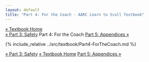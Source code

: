 ```yaml
---
layout: default
title: "Part 4: For the Coach - AARC Learn to Scull Textbook"
---
```


<div class="textbook-header">
  <a href="/textbook/" class="textbook-home-link">« Textbook Home</a>
  <div class="textbook-navigation-compact">
    <a href="/textbook/chapters/part3.md" class="prev-chapter">« Part 3: Safety</a>
    <span class="current-part">Part 4: For the Coach</span>
    <a href="/textbook/chapters/part5.md" class="next-chapter">Part 5: Appendices »</a>
  </div>
</div>

{% include_relative ../src/textbook/Part4-ForTheCoach.md %}

<div class="textbook-footer">
  <div class="textbook-navigation-compact">
    <a href="/textbook/chapters/part3.md" class="prev-chapter">« Part 3: Safety</a>
    <a href="/textbook/" class="textbook-home-link">« Textbook Home</a>
    <a href="/textbook/chapters/part5.md" class="next-chapter">Part 5: Appendices »</a>
  </div>
</div>